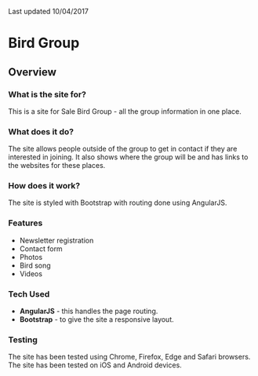 Last updated 10/04/2017

# Bird Group

## Overview

### What is the site for?

This is a site for Sale Bird Group - all the group information in one place.

### What does it do?

The site allows people outside of the group to get in contact if they are interested in joining. It also shows where the group will be and has links to the websites for these places. 

### How does it work?

The site is styled with Bootstrap with routing done using AngularJS. 

### Features

- Newsletter registration
- Contact form 
- Photos
- Bird song
- Videos

### Tech Used

- **AngularJS** - this handles the page routing. 
- **Bootstrap** - to give the site a responsive layout.

### Testing

The site has been tested using Chrome, Firefox, Edge and Safari browsers.
The site has been tested on iOS and Android devices. 
